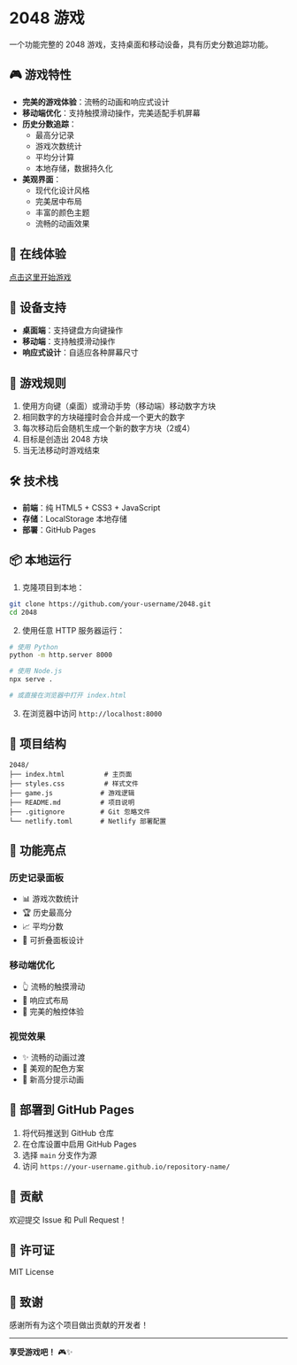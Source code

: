 # 2048 游戏

一个功能完整的 2048 游戏，支持桌面和移动设备，具有历史分数追踪功能。

## 🎮 游戏特性

- **完美的游戏体验**：流畅的动画和响应式设计
- **移动端优化**：支持触摸滑动操作，完美适配手机屏幕
- **历史分数追踪**：
  - 最高分记录
  - 游戏次数统计
  - 平均分计算
  - 本地存储，数据持久化
- **美观界面**：
  - 现代化设计风格
  - 完美居中布局
  - 丰富的颜色主题
  - 流畅的动画效果

## 🚀 在线体验

[点击这里开始游戏]( https://tiffany789.github.io/2048-game/)

## 📱 设备支持

- **桌面端**：支持键盘方向键操作
- **移动端**：支持触摸滑动操作
- **响应式设计**：自适应各种屏幕尺寸

## 🎯 游戏规则

1. 使用方向键（桌面）或滑动手势（移动端）移动数字方块
2. 相同数字的方块碰撞时会合并成一个更大的数字
3. 每次移动后会随机生成一个新的数字方块（2或4）
4. 目标是创造出 2048 方块
5. 当无法移动时游戏结束

## 🛠 技术栈

- **前端**：纯 HTML5 + CSS3 + JavaScript
- **存储**：LocalStorage 本地存储
- **部署**：GitHub Pages

## 📦 本地运行

1. 克隆项目到本地：
```bash
git clone https://github.com/your-username/2048.git
cd 2048
```

2. 使用任意 HTTP 服务器运行：
```bash
# 使用 Python
python -m http.server 8000

# 使用 Node.js
npx serve .

# 或直接在浏览器中打开 index.html
```

3. 在浏览器中访问 `http://localhost:8000`

## 📁 项目结构

```
2048/
├── index.html          # 主页面
├── styles.css          # 样式文件
├── game.js            # 游戏逻辑
├── README.md          # 项目说明
├── .gitignore         # Git 忽略文件
└── netlify.toml       # Netlify 部署配置
```

## 🎨 功能亮点

### 历史记录面板
- 📊 游戏次数统计
- 🏆 历史最高分
- 📈 平均分数
- 📱 可折叠面板设计

### 移动端优化
- 👆 流畅的触摸滑动
- 📱 响应式布局
- 🎯 完美的触控体验

### 视觉效果
- ✨ 流畅的动画过渡
- 🎨 美观的配色方案
- 💫 新高分提示动画

## 🚀 部署到 GitHub Pages

1. 将代码推送到 GitHub 仓库
2. 在仓库设置中启用 GitHub Pages
3. 选择 `main` 分支作为源
4. 访问 `https://your-username.github.io/repository-name/`

## 🤝 贡献

欢迎提交 Issue 和 Pull Request！

## 📄 许可证

MIT License

## 🎉 致谢

感谢所有为这个项目做出贡献的开发者！

---

**享受游戏吧！** 🎮✨
